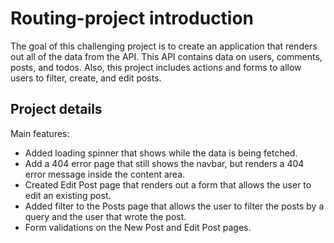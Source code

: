 # Routing-project introduction
The goal of this challenging project is to create an application that renders out all of the data from the API. This API contains data on users, comments, posts, and todos. Also, this project includes actions and forms to allow users to filter, create, and edit posts. 

## Project details
Main features:
- Added loading spinner that shows while the data is being fetched.
- Add a 404 error page that still shows the navbar, but renders a 404 error message inside the content area.
- Created Edit Post page that renders out a form that allows the user to edit an existing post.
- Added  filter to the Posts page that allows the user to filter the posts by a query and the user that wrote the post.
- Form validations on the New Post and Edit Post pages.
